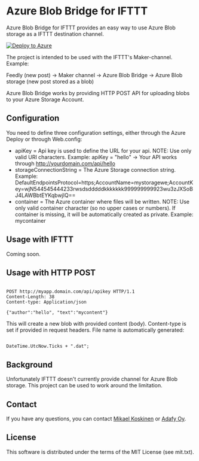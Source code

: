 # Azure Blob Bridge for IFTTT

Azure Blob Bridge for IFTTT provides an easy way to use Azure Blob storage as a IFTTT destination channel. 

[![Deploy to Azure](http://azuredeploy.net/deploybutton.png)](https://azuredeploy.net/)

The project is intended to be used with the IFTTT's Maker-channel. Example:

Feedly (new post) -> Maker channel -> Azure Blob Bridge -> Azure Blob storage (new post stored as a blob) 

Azure Blob Bridge works by providing HTTP POST API for uploading blobs to your Azure Storage Account. 

## Configuration

You need to define three configuration settings, either through the Azure Deploy or through Web.config:

* apiKey = Api key is used to define the URL for your api. NOTE: Use only valid URI characters. Example: apiKey = "hello" -> Your API works through http://yourdomain.com/api/hello
* storageConnectionString = The Azure Storage connection string. Example: DefaultEndpointsProtocol=https;AccountName=mystoragewe;AccountKey=wjN544545444233rwsdsdddddkkkkkkk999999999923wu3zJXSoBJ4LAWBbtEYKqbwjIQ==
* container = The Azure container where files will be written. NOTE: Use only valid container character (so no upper cases or numbers). If container is missing, it will be automatically created as private. Example: mycontainer

## Usage with IFTTT

Coming soon.

## Usage with HTTP POST
<pre><code>
POST http://myapp.domain.com/api/apikey HTTP/1.1
Content-Length: 38
Content-type: Application/json

{"author":"hello", "text":"mycontent"}
</pre></code>

This will create a new blob with provided content (body). Content-type is set if provided in request headers. File name is automatically generated: 
<pre><code>
DateTime.UtcNow.Ticks + ".dat";
</pre></code>

## Background

Unfortunately IFTTT doesn't currently provide channel for Azure Blob storage. This project can be used to work around the limitation.

## Contact

If you have any questions, you can contact [Mikael Koskinen](http://mikaelkoskinen.net) or [Adafy Oy](http://adafy.com).

## License

This software is distributed under the terms of the MIT License (see mit.txt).